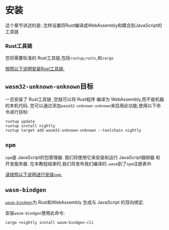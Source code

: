 
# 安装

这个章节讲述的是: 怎样设置将Rust编译成WebAssembly和糅合到JavaScript的工具链

### Rust工具链

您将需要标准的 Rust工具链,包括`rustup`,`rustc`,和`cargo`

[按照以下说明安装Rust工具链. ][rust-install]

[rust-install]: https://www.rust-lang.org/en-US/install.html

## `wasm32-unknown-unknown`目标

一旦安装了 Rust工具链 ,您就可以将 Rust程序 编译为 WebAssembly,而不是机器的本机代码. 您可以通过添加`wasm32-unknown-unknown`来启用此功能,使用以下命令进行目标: 

    rustup update
    rustup install nightly
    rustup target add wasm32-unknown-unknown --toolchain nightly

## `npm`

`npm`是 JavaScript的包管理器. 我们将使用它来安装和运行 JavaScript捆绑器 和 开发服务器. 在本教程结束时,我们将发布我们编译的`.wasm`到了`npm`注册表中. 

[请按照以下说明进行安装`npm`. ][npm-install]

[npm-install]: https://www.npmjs.com/get-npm

## `wasm-bindgen`

[`wasm-bindgen`][wb]为 Rust和WebAssembly 生成与 JavaScript 的双向绑定. 

安装`wasm-bindgen`使用此命令: 

    cargo +nightly install wasm-bindgen-cli

[wb]: https://github.com/rustwasm/wasm-bindgen